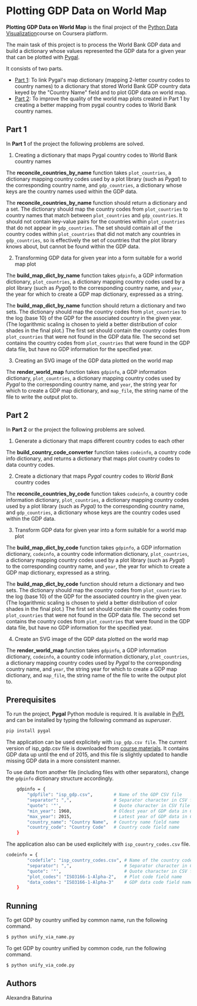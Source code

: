 # Plotting GDP Data on World Map
**Plotting GDP Data on World Map** is the final project of the [Python Data Visualization](https://www.coursera.org/learn/python-visualization/home/welcome)course on Coursera platform. 

The main task of this project is to process the World Bank GDP data and build a dictionary whose values represented the GDP data for a given year that can be plotted with [Pygal](http://www.pygal.org/en/stable/index.html). 

It consists of two parts.
* [Part 1](#part1): To link Pygal's map dictionary (mapping 2-letter country codes to country names) to a dictionary that stored World Bank GDP country data keyed by the "Country Name" field and to plot GDP data on world map. 
* [Part 2](#part2): To improve the quality of the world map plots created in Part 1 by creating a better mapping from pygal country codes to World Bank country names.
## Part 1 <a name="part1"></a>
In **Part 1** of the project the following problems are solved.
1. Creating a dictionary that maps Pygal country codes to World Bank country names

The **reconcile_countries_by_name** function takes ```plot_countries```, a dictionary mapping country codes used by a plot library (such as *Pygal*) to the corresponding country name, and ```gdp_countries```, a dictionary whose keys are the country names used within the GDP data. 

The **reconcile_countries_by_name** function should return a dictionary and a set. The dictionary should map the country codes from ```plot_countries``` to country names that match between ```plot_countries``` and ```gdp_countries```. It should not contain key-value pairs for the countries within ```plot_countries``` that do not appear in ```gdp_countries```. The set should contain all of the country codes within ```plot_countries``` that did not match any countries in ```gdp_countries```, so is effectively the set of countries that the plot library knows about, but cannot be found within the GDP data.

2. Transforming GDP data for given year into a form suitable for a world map plot

The **build_map_dict_by_name** function takes ```gdpinfo```, a GDP information dictionary, ```plot_countries```, a dictionary mapping country codes used by a plot library (such as *Pygal*) to the corresponding country name, and ```year```, the year for which to create a GDP map dictionary, expressed as a string.

The **build_map_dict_by_name** function should return a dictionary and two sets. The dictionary should map the country codes from ```plot_countries``` to the log (base 10) of the GDP for the associated country in the given year. (The logarithmic scaling is chosen to yield a better distribution of color shades in the final plot.) The first set should contain the country codes from ```plot_countries``` that were not found in the GDP data file. The second set contains the country codes from ```plot_countries``` that were found in the GDP data file, but have no GDP information for the specified year.

3. Creating an SVG image of the GDP data plotted on the world map

The **render_world_map** function takes ```gdpinfo```, a GDP information dictionary, ```plot_countries```, a dictionary mapping country codes used by *Pygal* to the corresponding country name, and ```year```, the string year for which to create a GDP map dictionary, and ```map_file```, the string name of the file to write the output plot to.

## Part 2 <a name="part2"></a>
In **Part 2** or the project the following problems are solved.

1. Generate a dictionary that maps different country codes to each other

The **build_country_code_converter** function takes ```codeinfo```, a country code info dictionary, and returns a dictionary that maps plot country codes to data country codes.

2. Create a dictionary that maps *Pygal* country codes to *World Bank* country codes

The **reconcile_countries_by_code** function takes ```codeinfo```, a country code information dictionary, ```plot_countries```, a dictionary mapping country codes used by a plot library (such as *Pygal)* to the corresponding country name, and ```gdp_countries```, a dictionary whose keys are the country codes used within the GDP data.

3. Transform GDP data for given year into a form suitable for a world map plot

The **build_map_dict_by_code** function takes ```gdpinfo```, a GDP information dictionary, ```codeinfo```, a country code information dictionary, ```plot_countries```, a dictionary mapping country codes used by a plot library (such as *Pygal*) to the corresponding country name, and ```year```, the year for which to create a GDP map dictionary, expressed as a string. 

The **build_map_dict_by_code** function should return a dictionary and two sets. The dictionary should map the country codes from ```plot_countries``` to the log (base 10) of the GDP for the associated country in the given year. (The logarithmic scaling is chosen to yield a better distribution of color shades in the final plot.) The first set should contain the country codes from ```plot_countries``` that were not found in the GDP data file. The second set contains the country codes from ```plot_countries``` that were found in the GDP data file, but have no GDP information for the specified year.

4. Create an SVG image of the GDP data plotted on the world map

The **render_world_map** function takes ```gdpinfo```, a GDP information dictionary, ```codeinfo```, a country code information dictionary, ```plot_countries```, a dictionary mapping country codes used by *Pygal* to the corresponding country name, and ```year```, the string year for which to create a GDP map dictionary, and ```map_file```, the string name of the file to write the output plot to.
## Prerequisites
To run the project, **Pygal** Python module is required. It is available in [PyPI](https://pypi.org/), and can be installed by typing the following command as *superuser*.
```sh
pip install pygal
```
The application can be used explicitely with ```isp_gdp.csv file```. The current version of isp_gdp.csv file is downloaded from [course materials](https://storage.googleapis.com/codeskulptor-isp/course4/isp_gdp.csv). It contains GDP data up until the end of 2015, and this file is slightly updated to handle missing GDP data in a more consistent manner.

To use data from another file (including files with other separators), change the ```gdpinfo``` dictionary structure accordingly.
```sh
    gdpinfo = {
        "gdpfile": "isp_gdp.csv",        # Name of the GDP CSV file
        "separator": ",",                # Separator character in CSV file
        "quote": '"',                    # Quote character in CSV file
        "min_year": 1960,                # Oldest year of GDP data in CSV file
        "max_year": 2015,                # Latest year of GDP data in CSV file
        "country_name": "Country Name",  # Country name field name
        "country_code": "Country Code"   # Country code field name
    }
```
The application also can be used explicitely with ```isp_country_codes.csv``` file.
```sh
codeinfo = {
        "codefile": "isp_country_codes.csv", # Name of the country code CSV file
        "separator": ",",                    # Separator character in CSV file
        "quote": '"',                        # Quote character in CSV file
        "plot_codes": "ISO3166-1-Alpha-2",   # Plot code field name
        "data_codes": "ISO3166-1-Alpha-3"    # GDP data code field name
    }
```
## Running
To get GDP by country unified by common name, run the following command.
```sh
$ python unify_via_name.py
```
To get GDP by country unified by common code, run the following command.
```sh
$ python unify_via_code.py
```
## Authors
Alexandra Baturina
